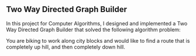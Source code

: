 ## Two Way Directed Graph Builder

In this project for Computer Algorithms, I designed and implemented a Two Way Directed Graph Builder that solved the following algorithm problem:

You are biking to work along city blocks and would like to find a route that is completely up hill, and then completely down hill. 
